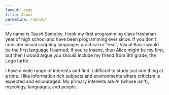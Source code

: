 ```yaml
---
layout: page
title: About
permalink: /about/
---
```


My name is Taush Sampley. I took my first programming class freshman year of high school and have been programming ever since. If you don't consider visual scripting languages practical or "real", Visual Basic would be the first language I learned; if you're insane, then Alice might be my first, but then I would argue you should include my friend from 8th grade, the Logo turtle.

I have a wide range of interests and find it difficult to study just one thing at a time. I like information rich subjects and environments where criticism is expected and encouraged. My primary interests are AI (whose isn't), mycology, languages, and people.